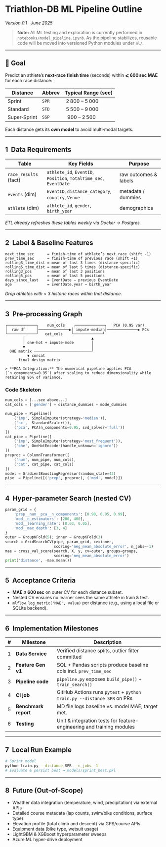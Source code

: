 # Triathlon‑DB ML Pipeline Outline

*Version 0.1 · June 2025*
> **Note:** All ML testing and exploration is currently performed in `notebooks/model_pipeline.ipynb`. As the pipeline stabilizes, reusable code will be moved into versioned Python modules under `ml/`.

---

## 🎯 Goal

Predict an athlete’s **next‑race finish time** (seconds) within **⩽ 600 sec MAE** for each race distance:

| Distance     | Abbrev | Typical Range (sec) |
| ------------ | ------ | ------------------- |
| Sprint       | `SPR`  |  2 800 – 5 000      |
| Standard     | `STD`  |  5 500 – 9 000      |
| Super‑Sprint | `SSP`  |   900 – 2 500       |

Each distance gets its **own model** to avoid multi‑modal targets.

---

## 1  Data Requirements

| Table                 | Key Fields                                                        | Purpose               |
| --------------------- | ----------------------------------------------------------------- | --------------------- |
| `race_results` (fact) | `athlete_id`, `EventID`, `Position`, `TotalTime_sec`, `EventDate` | raw outcomes & labels |
| `events` (dim)        | `EventID`, `distance_category`, `country`, `Venue`                | metadata / dummies    |
| `athlete` (dim)       | `athlete_id`, `gender`, `birth_year`                              | demographics          |

*ETL already refreshes these tables weekly via Docker → Postgres.*

---

## 2  Label & Baseline Features

```text
next_time_sec      = finish‑time of athlete’s next race (shift -1)
prev_time_sec      = finish‑time of previous race (shift +1)
rolling3_time_dist = mean of last 3 times (distance‑specific)
rolling5_time_dist = mean of last 5 times (distance‑specific)
rolling3_pos       = mean of last 3 positions
rolling5_pos       = mean of last 5 positions
days_since_last    = EventDate − previous EventDate
age                = EventDate.year − birth_year
```

*Drop athletes with < 3 historic races within that distance.*

---

## 3  Pre‑processing Graph

```text
┌─────────────┐    num_cols    ┌─────────────┐   PCA (0.95 var)
│  raw df     │──────────────▶│ impute‑median│──────────────▶ PCs
└─────────────┘   cat_cols    └─────────────┘
        │                              ▲
        │ one‑hot + impute‑mode        │
        ▼                              │
  OHE matrix ──────────────────────────┘
          ▼ concat
      final design matrix
  
> **PCA Integration:** The numerical pipeline applies PCA (`n_components=0.95`) after scaling to reduce dimensionality while retaining 95% of variance.
```

### Code Skeleton

```python
num_cols = [...see above...]
cat_cols = ['gender'] + distance_dummies + mode_dummies

num_pipe = Pipeline([
    ('imp', SimpleImputer(strategy='median')),
    ('sc',  StandardScaler()),
    ('pca', PCA(n_components=0.95, svd_solver='full'))
])
cat_pipe = Pipeline([
    ('imp', SimpleImputer(strategy='most_frequent')),
    ('ohe', OneHotEncoder(handle_unknown='ignore'))
])
preproc = ColumnTransformer([
    ('num', num_pipe, num_cols),
    ('cat', cat_pipe, cat_cols)
])
model = GradientBoostingRegressor(random_state=42)
pipe  = Pipeline([('prep', preproc), ('mod', model)])
```

---

## 4  Hyper‑parameter Search (nested CV)

```python
param_grid = {
    'prep__num__pca__n_components': [0.90, 0.95, 0.99],
    'mod__n_estimators': [200, 400],
    'mod__learning_rate': [0.03, 0.05],
    'mod__max_depth': [3, 4]
}
outer = GroupKFold(5); inner = GroupKFold(3)
search = GridSearchCV(pipe, param_grid, cv=inner,
                      scoring='neg_mean_absolute_error', n_jobs=-1)
mae = cross_val_score(search, X, y, cv=outer, groups=groups,
                      scoring='neg_mean_absolute_error')
print('distance', -mae.mean())
```

---

## 5  Acceptance Criteria

* **MAE ≤ 600 sec** on outer CV for each distance subset.
* Nested CV ensures no learner sees the same athlete in train & test.
* `mlflow.log_metric('MAE', value)` per distance (e.g., using a local file or SQLite backend).

---

## 6  Implementation Milestones

| #  | Milestone            | Description                                                            |
| -- | -------------------- | ---------------------------------------------------------------------- |
|  1 | **Data Service**     | Verified distance splits, outlier filter committed                     |
|  2 | **Feature Gen v1**   | SQL + Pandas scripts produce baseline cols incl. `prev_time_sec`       |
|  3 | **Pipeline code**    | `pipeline.py` exposes `build_pipe()` + `train_search()`                |
|  4 | **CI job**           | GitHub Actions runs `pytest` + `python train.py --distance SPR` on PRs |
|  5 | **Benchmark report** | MD file logs baseline vs. model MAE; target met.                       |
|  6 | **Testing**          | Unit & integration tests for feature-engineering and training modules |

---

## 7  Local Run Example

```bash
# Sprint model
python train.py --distance SPR --n_jobs -1
# Evaluate & persist best → models/sprint_best.pkl
```

---

## 8  Future (Out‑of‑Scope)

* Weather data integration (temperature, wind, precipitation) via external APIs
* Detailed course metadata (lap counts, swim/bike conditions, surface type)
* Elevation profile (total climb and descent) via GPS/course APIs
* Equipment data (bike type, wetsuit usage)
* LightGBM & XGBoost hyperparameter sweeps
* Azure ML hyper-drive deployment
